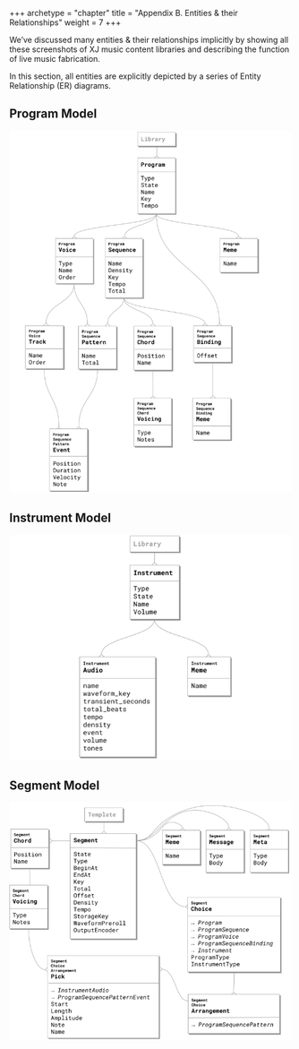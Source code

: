 +++
archetype = "chapter"
title = "Appendix B. Entities & their Relationships"
weight = 7
+++

We’ve discussed many entities & their relationships implicitly by showing all these screenshots of XJ music content libraries and describing the function of live music fabrication.

In this section, all entities are explicitly depicted by a series of Entity Relationship (ER) diagrams.

## Program Model

![XJ music Program Entity Model](xj-music-program-entity-model.png)

## Instrument Model

![XJ music Instrument Entity Model](xj-music-instrument-entity-model.png)

## Segment Model

![XJ music Segment Entity Model](xj-music-segment-entity-model.png)
